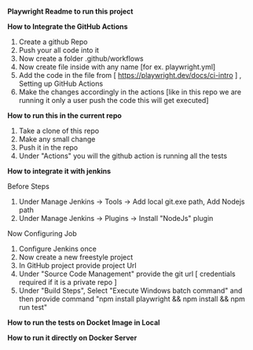 **Playwright Readme to run this project**

**How to Integrate the GitHub Actions**
1. Create a github Repo
2. Push your all code into it
3. Now create a folder .github/workflows
4. Now create file inside with any name [for ex. playwright.yml]
5. Add the code in the file from [ https://playwright.dev/docs/ci-intro ] , Setting up GitHub Actions
6. Make the changes accordingly in the actions [like in this repo we are running it only a user push the code this will get executed]
   
**How to run this in the current repo**
1. Take a clone of this repo
2. Make any small change
3. Push it in the repo
4. Under "Actions" you will the github action is running all the tests

**How to integrate it with jenkins**

Before Steps
1. Under Manage Jenkins -> Tools -> Add local git.exe path, Add Nodejs path 
2. Under Manage Jenkins -> Plugins -> Install "NodeJs" plugin

Now Configuring Job
1. Configure Jenkins once
2. Now create a new freestyle project
3. In GitHub project provide project Url
4. Under "Source Code Management" provide the git url [ credentials required if it is a private repo ]
5. Under "Build Steps", Select "Execute Windows batch command" and then provide command "npm install playwright && npm install && npm run test"

**How to run the tests on Docket Image in Local**

**How to run it directly on Docker Server**
